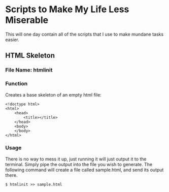# Scripts to Make My Life Less Miserable

This will one day contain all of the scripts that I use to make mundane tasks easier.

## HTML Skeleton

### File Name: htmlinit

### Function

Creates a base skeleton of an empty html file:
```
<!doctype html>
<html>
	<head>
		<title></title>
	</head>
	<body>
	</body>
</html>
```

### Usage
There is no way to mess it up, just running it will just output it to the terminal.
Simply pipe the output into the file you wish to generate.
The following command will create a file called sample.html, and send its output there.
```
$ htmlinit >> sample.html
```
